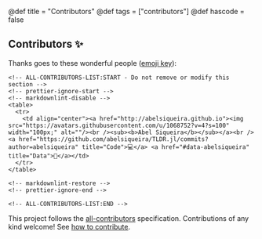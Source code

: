 @def title = "Contributors"
@def tags = ["contributors"]
@def hascode = false

## Contributors ✨

Thanks goes to these wonderful people ([emoji key](https://allcontributors.org/docs/en/emoji-key)):

~~~
<!-- ALL-CONTRIBUTORS-LIST:START - Do not remove or modify this section -->
<!-- prettier-ignore-start -->
<!-- markdownlint-disable -->
<table>
  <tr>
    <td align="center"><a href="http://abelsiqueira.github.io"><img src="https://avatars.githubusercontent.com/u/1068752?v=4?s=100" width="100px;" alt=""/><br /><sub><b>Abel Siqueira</b></sub></a><br /><a href="https://github.com/abelsiqueira/TLDR.jl/commits?author=abelsiqueira" title="Code">💻</a> <a href="#data-abelsiqueira" title="Data">🔣</a></td>
  </tr>
</table>

<!-- markdownlint-restore -->
<!-- prettier-ignore-end -->

<!-- ALL-CONTRIBUTORS-LIST:END -->
~~~

This project follows the [all-contributors](https://github.com/all-contributors/all-contributors) specification. Contributions of any kind welcome! See [how to contribute](https://abelsiqueira.github.io/TLDR.jl).